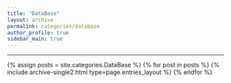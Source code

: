 ```yaml
---
title: "DataBase"
layout: archive
permalink: categories/database
author_profile: true
sidebar_main: true
---
```


<!-- 공백이 포함되어 있는 카테고리 이름의 경우 site.categories['a b c'] 이런식으로! -->

---

{% assign posts = site.categories.DataBase %}
{% for post in posts %} {% include archive-single2.html type=page.entries_layout %} {% endfor %}
